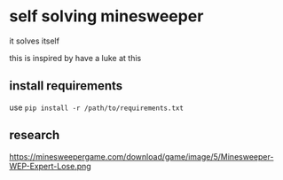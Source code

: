 # self solving minesweeper

it solves itself

this is inspired by have a luke at this

## install requirements

use `pip install -r /path/to/requirements.txt`

## research

https://minesweepergame.com/download/game/image/5/Minesweeper-WEP-Expert-Lose.png